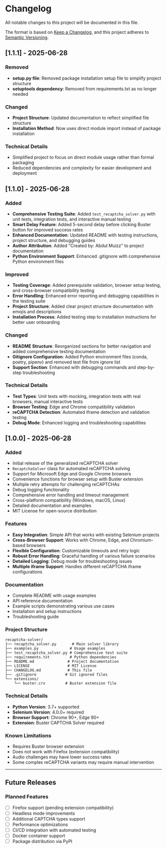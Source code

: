 # Changelog

All notable changes to this project will be documented in this file.

The format is based on [Keep a Changelog](https://keepachangelog.com/en/1.0.0/),
and this project adheres to [Semantic Versioning](https://semver.org/spec/v2.0.0.html).

## [1.1.1] - 2025-06-28

### Removed
- **setup.py file**: Removed package installation setup file to simplify project structure
- **setuptools dependency**: Removed from requirements.txt as no longer needed

### Changed  
- **Project Structure**: Updated documentation to reflect simplified file structure
- **Installation Method**: Now uses direct module import instead of package installation

### Technical Details
- Simplified project to focus on direct module usage rather than formal packaging
- Reduced dependencies and complexity for easier development and deployment

## [1.1.0] - 2025-06-28

### Added
- **Comprehensive Testing Suite**: Added `test_recaptcha_solver.py` with unit tests, integration tests, and interactive manual testing
- **Smart Delay Feature**: Added 5-second delay before clicking Buster button for improved success rates
- **Enhanced Documentation**: Updated README with testing instructions, project structure, and debugging guides
- **Author Attribution**: Added "Created by: Abdul Muizz" to project documentation
- **Python Environment Support**: Enhanced .gitignore with comprehensive Python environment files

### Improved
- **Testing Coverage**: Added prerequisite validation, browser setup testing, and cross-browser compatibility testing
- **Error Handling**: Enhanced error reporting and debugging capabilities in the testing suite
- **Project Structure**: Added clear project structure documentation with emojis and descriptions
- **Installation Process**: Added testing step to installation instructions for better user onboarding

### Changed
- **README Structure**: Reorganized sections for better navigation and added comprehensive testing documentation
- **Gitignore Configuration**: Added Python environment files (conda, poetry, pipenv) and removed test file from ignore list
- **Support Section**: Enhanced with debugging commands and step-by-step troubleshooting

### Technical Details
- **Test Types**: Unit tests with mocking, integration tests with real browsers, manual interactive tests
- **Browser Testing**: Edge and Chrome compatibility validation
- **reCAPTCHA Detection**: Automated iframe detection and validation testing
- **Debug Mode**: Enhanced logging and troubleshooting capabilities

## [1.0.0] - 2025-06-28

### Added
- Initial release of the generalized reCAPTCHA solver
- `RecaptchaSolver` class for automated reCAPTCHA solving
- Support for Microsoft Edge and Google Chrome browsers
- Convenience functions for browser setup with Buster extension
- Multiple retry attempts for challenging reCAPTCHAs
- Debug logging functionality
- Comprehensive error handling and timeout management
- Cross-platform compatibility (Windows, macOS, Linux)
- Detailed documentation and examples
- MIT License for open-source distribution

### Features
- **Easy Integration**: Simple API that works with existing Selenium projects
- **Cross-Browser Support**: Works with Chrome, Edge, and Chromium-based browsers  
- **Flexible Configuration**: Customizable timeouts and retry logic
- **Robust Error Handling**: Graceful handling of various failure scenarios
- **Detailed Logging**: Debug mode for troubleshooting issues
- **Multiple iframe Support**: Handles different reCAPTCHA iframe configurations

### Documentation
- Complete README with usage examples
- API reference documentation
- Example scripts demonstrating various use cases
- Installation and setup instructions
- Troubleshooting guide

### Project Structure
```
recaptcha-solver/
├── recaptcha_solver.py       # Main solver library
├── examples.py              # Usage examples
├── test_recaptcha_solver.py # Comprehensive test suite
├── requirements.txt         # Python dependencies
├── README.md               # Project documentation
├── LICENSE                 # MIT License
├── CHANGELOG.md            # This file
├── .gitignore             # Git ignored files
└── extensions/
    └── buster.crx         # Buster extension file
```

### Technical Details
- **Python Version**: 3.7+ supported
- **Selenium Version**: 4.0.0+ required
- **Browser Support**: Chrome 90+, Edge 90+
- **Extension**: Buster CAPTCHA Solver required

### Known Limitations
- Requires Buster browser extension
- Does not work with Firefox (extension compatibility)
- Audio challenges may have lower success rates
- Some complex reCAPTCHA variants may require manual intervention

---

## Future Releases

### Planned Features
- [ ] Firefox support (pending extension compatibility)
- [ ] Headless mode improvements
- [ ] Additional CAPTCHA types support
- [ ] Performance optimizations
- [ ] CI/CD integration with automated testing
- [ ] Docker container support
- [ ] Package distribution via PyPI
